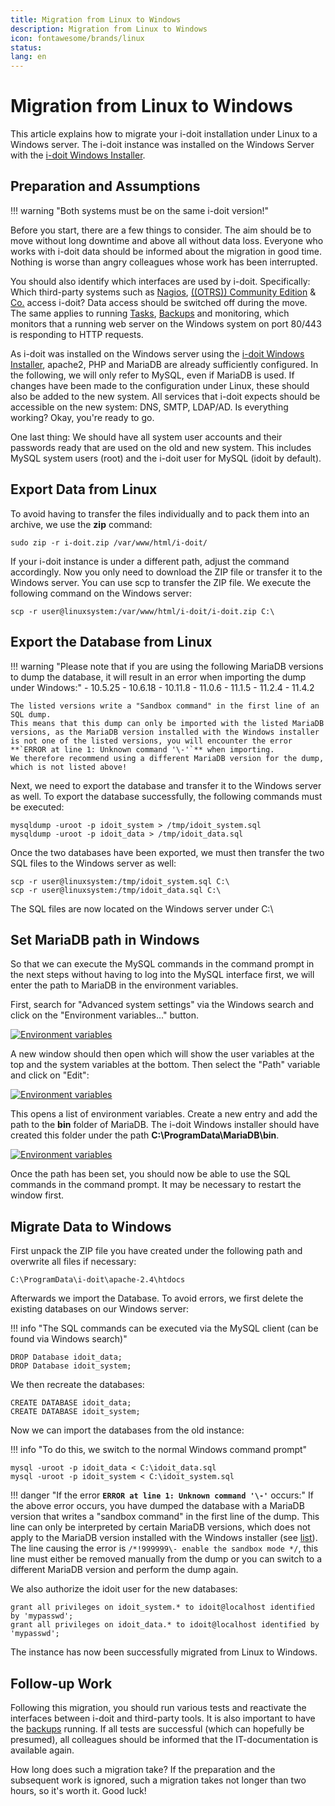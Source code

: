 ```yaml
---
title: Migration from Linux to Windows
description: Migration from Linux to Windows
icon: fontawesome/brands/linux
status:
lang: en
---
```


# Migration from Linux to Windows

This article explains how to migrate your i-doit installation under Linux to a Windows server. The i-doit instance was installed on the Windows Server with the [i-doit Windows Installer](../installation/manual-installation/microsoft-windows-server/index.md).

## Preparation and Assumptions

!!! warning "Both systems must be on the same i-doit version!"

Before you start, there are a few things to consider. The aim should be to move without long downtime and above all without data loss. Everyone who works with i-doit data should be informed about the migration in good time. Nothing is worse than angry colleagues whose work has been interrupted.

You should also identify which interfaces are used by i-doit. Specifically: Which third-party systems such as [Nagios](../i-doit-add-ons/nagios.md), [((OTRS)) Community Edition](../automation-and-integration/service-desk/otrscommunity-help-desk.md) & [Co.](../consolidate-data/index.md) access i-doit? Data access should be switched off during the move. The same applies to running [Tasks](../automation-and-integration/cli/index.md), [Backups](../maintenance-and-operation/backup-and-recovery/index.md) and monitoring, which monitors that a running web server on the Windows system on port 80/443 is responding to HTTP requests.

As i-doit was installed on the Windows server using the [i-doit Windows Installer](../installation/manual-installation/microsoft-windows-server/index.md), apache2, PHP and MariaDB are already sufficiently configured. In the following, we will only refer to MySQL, even if MariaDB is used. If changes have been made to the configuration under Linux, these should also be added to the new system.
All services that i-doit expects should be accessible on the new system: DNS, SMTP, LDAP/AD. Is everything working? Okay, you're ready to go.

One last thing: We should have all system user accounts and their passwords ready that are used on the old and new system. This includes MySQL system users (root) and the i-doit user for MySQL (idoit by default).

## Export Data from Linux

To avoid having to transfer the files individually and to pack them into an archive, we use the **zip** command:

```shell
sudo zip -r i-doit.zip /var/www/html/i-doit/
```

If your i-doit instance is under a different path, adjust the command accordingly. Now you only need to download the ZIP file or transfer it to the Windows server. You can use scp to transfer the ZIP file. We execute the following command on the Windows server:

```shell
scp -r user@linuxsystem:/var/www/html/i-doit/i-doit.zip C:\
```

## Export the Database from Linux

!!! warning "Please note that if you are using the following MariaDB versions to dump the database, it will result in an error when importing the dump under Windows:"
    - 10.5.25
    - 10.6.18
    - 10.11.8
    - 11.0.6
    - 11.1.5
    - 11.2.4
    - 11.4.2

    The listed versions write a "Sandbox command" in the first line of an SQL dump.
    This means that this dump can only be imported with the listed MariaDB versions, as the MariaDB version installed with the Windows installer is not one of the listed versions, you will encounter the error **`ERROR at line 1: Unknown command '\-'`** when importing.
    We therefore recommend using a different MariaDB version for the dump, which is not listed above!

Next, we need to export the database and transfer it to the Windows server as well. To export the database successfully, the following commands must be executed:

```shell
mysqldump -uroot -p idoit_system > /tmp/idoit_system.sql
mysqldump -uroot -p idoit_data > /tmp/idoit_data.sql
```

Once the two databases have been exported, we must then transfer the two SQL files to the Windows server as well:

```shell
scp -r user@linuxsystem:/tmp/idoit_system.sql C:\
scp -r user@linuxsystem:/tmp/idoit_data.sql C:\
```

The SQL files are now located on the Windows server under C:\

## Set MariaDB path in Windows

So that we can execute the MySQL commands in the command prompt in the next steps without having to log into the MySQL interface first, we will enter the path to MariaDB in the environment variables.

First, search for "Advanced system settings" via the Windows search and click on the "Environment variables..." button.

[![Environment variables](../assets/images/en/upgrades-and-migrations/migration-from-linux-to-windows/1-uvlzw.png)](../assets/images/en/upgrades-and-migrations/migration-from-linux-to-windows/1-uvlzw.png)

A new window should then open which will show the user variables at the top and the system variables at the bottom.
Then select the "Path" variable and click on "Edit":

[![Environment variables](../assets/images/en/upgrades-and-migrations/migration-from-linux-to-windows/2-uvlzw.png)](../assets/images/en/upgrades-and-migrations/migration-from-linux-to-windows/2-uvlzw.png)

This opens a list of environment variables. Create a new entry and add the path to the **bin** folder of MariaDB.
The i-doit Windows installer should have created this folder under the path **C:\ProgramData\MariaDB\bin**.

[![Environment variables](../assets/images/en/upgrades-and-migrations/migration-from-linux-to-windows/3-uvlzw.png)](../assets/images/en/upgrades-and-migrations/migration-from-linux-to-windows/3-uvlzw.png)

Once the path has been set, you should now be able to use the SQL commands in the command prompt.
It may be necessary to restart the window first.

## Migrate Data to Windows

First unpack the ZIP file you have created under the following path and overwrite all files if necessary:

```shell
C:\ProgramData\i-doit\apache-2.4\htdocs
```

Afterwards we import the Database. To avoid errors, we first delete the existing databases on our Windows server:

!!! info "The SQL commands can be executed via the MySQL client (can be found via Windows search)"

```shell
DROP Database idoit_data;
DROP Database idoit_system;
```

We then recreate the databases:

```shell
CREATE DATABASE idoit_data;
CREATE DATABASE idoit_system;
```

Now we can import the databases from the old instance:

!!! info "To do this, we switch to the normal Windows command prompt"

```shell
mysql -uroot -p idoit_data < C:\idoit_data.sql
mysql -uroot -p idoit_system < C:\idoit_system.sql
```

!!! danger "If the error **`ERROR at line 1: Unknown command '\-'`** occurs:"
    If the above error occurs, you have dumped the database with a MariaDB version that writes a "sandbox command" in the first line of the dump.
    This line can only be interpreted by certain MariaDB versions, which does not apply to the MariaDB version installed with the Windows installer (see [list](#export-the-database-from-linux)).
    The line causing the error is `/*!999999\- enable the sandbox mode */`, this line must either be removed manually from the dump or you can switch to a different MariaDB version and perform the dump again.

We also authorize the idoit user for the new databases:

```shell
grant all privileges on idoit_system.* to idoit@localhost identified by 'mypasswd';
grant all privileges on idoit_data.* to idoit@localhost identified by 'mypasswd';
```

The instance has now been successfully migrated from Linux to Windows.

## Follow-up Work

Following this migration, you should run various tests and reactivate the interfaces between i-doit and third-party tools. It is also important to have the [backups](../maintenance-and-operation/backup-and-recovery/index.md) running. If all tests are successful (which can hopefully be presumed), all colleagues should be informed that the IT-documentation is available again.

How long does such a migration take? If the preparation and the subsequent work is ignored, such a migration takes not longer than two hours, so it's worth it. Good luck!
